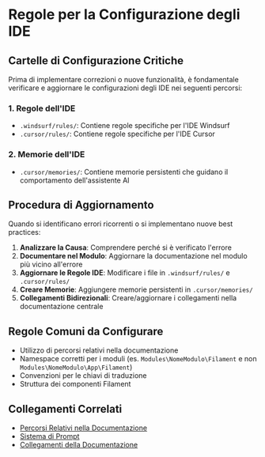 # Regole per la Configurazione degli IDE

## Cartelle di Configurazione Critiche

Prima di implementare correzioni o nuove funzionalità, è fondamentale verificare e aggiornare le configurazioni degli IDE nei seguenti percorsi:

### 1. Regole dell'IDE

- `.windsurf/rules/`: Contiene regole specifiche per l'IDE Windsurf
- `.cursor/rules/`: Contiene regole specifiche per l'IDE Cursor

### 2. Memorie dell'IDE

- `.cursor/memories/`: Contiene memorie persistenti che guidano il comportamento dell'assistente AI

## Procedura di Aggiornamento

Quando si identificano errori ricorrenti o si implementano nuove best practices:

1. **Analizzare la Causa**: Comprendere perché si è verificato l'errore
2. **Documentare nel Modulo**: Aggiornare la documentazione nel modulo più vicino all'errore
3. **Aggiornare le Regole IDE**: Modificare i file in `.windsurf/rules/` e `.cursor/rules/`
4. **Creare Memorie**: Aggiungere memorie persistenti in `.cursor/memories/`
5. **Collegamenti Bidirezionali**: Creare/aggiornare i collegamenti nella documentazione centrale

## Regole Comuni da Configurare

- Utilizzo di percorsi relativi nella documentazione
- Namespace corretti per i moduli (es. `Modules\NomeModulo\Filament` e non `Modules\NomeModulo\App\Filament`)
- Convenzioni per le chiavi di traduzione
- Struttura dei componenti Filament

## Collegamenti Correlati

- [Percorsi Relativi nella Documentazione](./PERCORSI_RELATIVI_DOCUMENTAZIONE.md)
- [Sistema di Prompt](./PROMPTS_DOCUMENTATION_SYSTEM.md)
- [Collegamenti della Documentazione](../../docs/collegamenti-documentazione.md)
